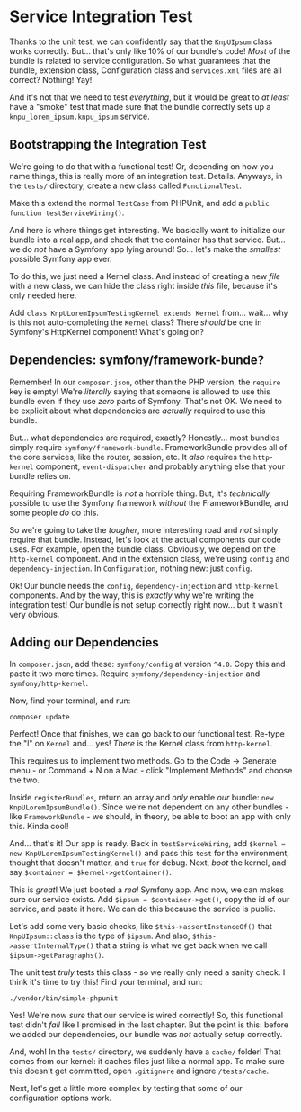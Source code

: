 # Service Integration Test

Thanks to the unit test, we can confidently say that the `KnpUIpsum` class works
correctly. But... that's only like 10% of our bundle's code! *Most* of the bundle
is related to service configuration. So what guarantees that the bundle, extension
class, Configuration class and `services.xml` files are all correct? Nothing! Yay!

And it's not that we need to test *everything*, but it would be great to *at least*
have a "smoke" test that made sure that the bundle correctly sets up a
`knpu_lorem_ipsum.knpu_ipsum` service.

## Bootstrapping the Integration Test

We're going to do that with a functional test! Or, depending on how you name things,
this is really more of an integration test. Details. Anyways, in the `tests/` directory,
create a new class called `FunctionalTest`.

Make this extend the normal `TestCase` from PHPUnit, and add a
`public function testServiceWiring()`.

And here is where things get interesting. We basically want to initialize our bundle
into a real app, and check that the container has that service. But... we do *not*
have a Symfony app lying around! So... let's make the *smallest* possible Symfony
app ever.

To do this, we just need a Kernel class. And instead of creating a new *file* with
a new class, we can hide the class right inside *this* file, because it's
only needed here.

Add `class KnpULoremIpsumTestingKernel extends Kernel` from... wait... why is this
not auto-completing the `Kernel` class? There *should* be one in Symfony's HttpKernel
component! What's going on?

## Dependencies: symfony/framework-bunde?

Remember! In our `composer.json`, other than the PHP version, the `require` key
is empty! We're *literally* saying that someone is allowed to use this bundle even
if they use *zero* parts of Symfony. That's not OK. We need to be explicit about
what dependencies are *actually* required to use this bundle.

But... what dependencies are required, exactly? Honestly... most bundles simply
require `symfony/framework-bundle`. FrameworkBundle provides all of the core services,
like the router, session, etc. It *also* requires the `http-kernel` component,
`event-dispatcher` and probably anything else that your bundle relies on.

Requiring FrameworkBundle is *not* a horrible thing. But, it's *technically*
possible to use the Symfony framework *without* the FrameworkBundle, and some
people *do* do this.

So we're going to take the *tougher*, more interesting road and *not* simply
require that bundle. Instead, let's look at the actual components our code uses.
For example, open the bundle class. Obviously, we depend on the `http-kernel`
component. And in the extension class, we're using `config` and `dependency-injection`.
In `Configuration`, nothing new: just `config`.

Ok! Our bundle needs the `config`, `dependency-injection` and `http-kernel` components.
And by the way, this is *exactly* why we're writing the integration test! Our bundle
is not setup correctly right now... but it wasn't very obvious.

## Adding our Dependencies

In `composer.json`, add these: `symfony/config` at version `^4.0`. Copy this
and paste it two more times. Require `symfony/dependency-injection` and
`symfony/http-kernel`.

Now, find your terminal, and run:

```terminal
composer update
```

Perfect! Once that finishes, we can go back to our functional test. Re-type
the "l" on `Kernel` and... yes! *There* is the Kernel class from `http-kernel`.

This requires us to implement two methods. Go to the Code -> Generate menu - or
Command + N on a Mac - click "Implement Methods" and choose the two.

Inside `registerBundles`, return an array and *only* enable *our* bundle:
`new KnpULoremIpsumBundle()`. Since we're not dependent on any other bundles - like
`FrameworkBundle` - we should, in theory, be able to boot an app with only this.
Kinda cool!

And... that's it! Our app is ready. Back in `testServiceWiring`, add
`$kernel = new KnpULoremIpsumTestingKernel()` and pass this `test` for the environment,
thought that doesn't matter, and `true` for debug. Next, *boot* the kernel, and
say `$container = $kernel->getContainer()`.

This is *great*! We just booted a *real* Symfony app. And now, we can makes sure
our service exists. Add `$ipsum = $container->get()`, copy the id of our service,
and paste it here. We can do this because the service is public.

Let's add some very basic checks, like `$this->assertInstanceOf()` that
`KnpUIpsum::class` is the type of `$ipsum`. And also, `$this->assertInternalType()`
that a string is what we get back when we call `$ipsum->getParagraphs()`.

The unit test *truly* tests this class - so we really only need a sanity check.
I think it's time to try this! Find your terminal, and run:

```terminal
./vendor/bin/simple-phpunit
```

Yes! We're now *sure* that our service is wired correctly! So, this functional test
didn't *fail* like I promised in the last chapter. But the point is this: before
we added our dependencies, our bundle was *not* actually setup correctly.

And, woh! In the `tests/` directory, we suddenly have a `cache/` folder! That
comes from our kernel: it caches files just like a normal app. To make sure
this doesn't get committed, open `.gitignore` and ignore `/tests/cache`.

Next, let's get a little more complex by testing that some of our configuration
options work.
